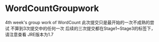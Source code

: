 # WordCountGroupwork
4th week's group work of WordCount
此次提交只是最开始的一次不成熟的尝试 不算到3次提交中的任何一次
后续的三次提交都在Stage1~Stage3的标签下，请注意查看
JRE版本为1.7
